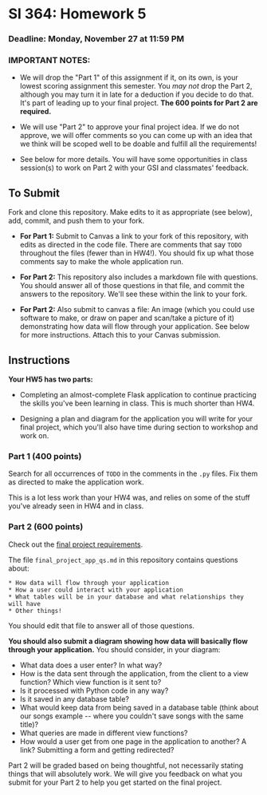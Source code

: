 # SI 364: Homework 5

### Deadline: Monday, November 27 at 11:59 PM

### IMPORTANT NOTES:

* We will drop the "Part 1" of this assignment if it, on its own, is your lowest scoring assignment this semester. You *may not* drop the Part 2, although you may turn it in late for a deduction if you decide to do that. It's part of leading up to your final project. **The 600 points for Part 2 are required.**

* We will use "Part 2" to approve your final project idea. If we do not approve, we will offer comments so you can come up with an idea that we think will be scoped well to be doable and fulfill all the requirements!

* See below for more details. You will have some opportunities in class session(s) to work on Part 2 with your GSI and classmates' feedback.

## To Submit

Fork and clone this repository. Make edits to it as appropriate (see below), add, commit, and push them to your fork.

* **For Part 1:** Submit to Canvas a link to your fork of this repository, with edits as directed in the code file. There are comments that say `TODO` throughout the files (fewer than in HW4!). You should fix up what those comments say to make the whole application run.

* **For Part 2:** This repository also includes a markdown file with questions. You should answer all of those questions in that file, and commit the answers to the repository. We'll see these within the link to your fork.

* **For Part 2:** Also submit to canvas a file: An image (which you could use software to make, or draw on paper and scan/take a picture of it) demonstrating how data will flow through your application. See below for more instructions. Attach this to your Canvas submission.


## Instructions

**Your HW5 has two parts:**

* Completing an almost-complete Flask application to continue practicing the skills you've been learning in class. This is much shorter than HW4.

* Designing a plan and diagram for the application you will write for your final project, which you'll also have time during section to workshop and work on.

### Part 1 (400 points)

Search for all occurrences of `TODO` in the comments in the `.py` files. Fix them as directed to make the application work.

This is a lot less work than your HW4 was, and relies on some of the stuff you've already seen in HW4 and in class.

### Part 2 (600 points)

Check out the [final project requirements](https://paper.dropbox.com/doc/SI-364-Fall-2017-Final-Project-l1rUCcyM3tjvSGcjKwatZ).

The file `final_project_app_qs.md` in this repository contains questions about:

    * How data will flow through your application
    * How a user could interact with your application
    * What tables will be in your database and what relationships they will have
    * Other things!

You should edit that file to answer all of those questions.

**You should also submit a diagram showing how data will basically flow through your application.** You should consider, in your diagram:

* What data does a user enter? In what way?
* How is the data sent through the application, from the client to a view function? Which view function is it sent to?
* Is it processed with Python code in any way?
* Is it saved in any database table?
* What would keep data from being saved in a database table (think about our songs example -- where you couldn't save songs with the same title)?
* What queries are made in different view functions?
* How would a user get from one page in the application to another? A link? Submitting a form and getting redirected?

Part 2 will be graded based on being thoughtful, not necessarily stating things that will absolutely work. We will give you feedback on what you submit for your Part 2 to help you get started on the final project.
